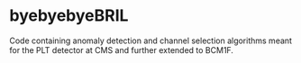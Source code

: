 # byebyebyeBRIL
Code containing anomaly detection and channel selection algorithms meant for the PLT detector at CMS and further extended to BCM1F.
